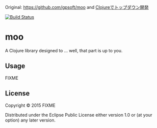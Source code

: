 Original: https://github.com/gpsoft/moo and [Clojureでトップダウン開発](http://www.amazon.co.jp/exec/obidos/ASIN/B00KFJM69E/hifumiass-22/ref=nosim/)

[![Build Status](https://travis-ci.org/tacahilo/moo.svg)](https://travis-ci.org/tacahilo/moo)

# moo

A Clojure library designed to ... well, that part is up to you.

## Usage

FIXME

## License

Copyright © 2015 FIXME

Distributed under the Eclipse Public License either version 1.0 or (at
your option) any later version.
